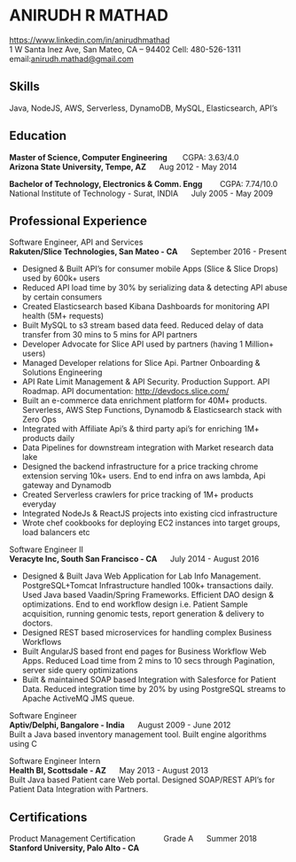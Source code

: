 # ANIRUDH R MATHAD                               
https://www.linkedin.com/in/anirudhmathad  
1 W Santa Inez Ave, San Mateo, CA – 94402  Cell: 480-526-1311  email:anirudh.mathad@gmail.com 

## Skills
Java, NodeJS, AWS, Serverless, DynamoDB, MySQL, Elasticsearch, API’s

## Education
**Master of Science, Computer Engineering** &nbsp;&nbsp;&nbsp;&nbsp;&nbsp;&nbsp;CGPA: 3.63/4.0  
**Arizona State University, Tempe, AZ**   &nbsp;&nbsp;&nbsp;&nbsp;&nbsp;Aug 2012 - May 2014

**Bachelor of Technology, Electronics & Comm. Engg**  &nbsp;&nbsp;&nbsp;&nbsp;&nbsp;&nbsp; CGPA: 7.74/10.0  
  National Institute of Technology - Surat, INDIA      &nbsp;&nbsp;&nbsp;&nbsp;&nbsp;July 2005 - May 2009

## Professional Experience

Software Engineer, API and Services  
**Rakuten/Slice Technologies, San Mateo - CA** &nbsp;&nbsp;&nbsp;&nbsp;&nbsp;September 2016  -  Present 

- Designed & Built API’s for consumer mobile Apps (Slice & Slice Drops) used by 600k+ users
- Reduced API load time by 30% by serializing data & detecting API abuse by certain consumers
- Created Elasticsearch based Kibana Dashboards for monitoring API health (5M+ requests)
- Built MySQL to s3 stream based data feed. Reduced delay of data transfer from 30 mins to 5 mins for API partners
- Developer Advocate for Slice API used by partners (having 1 Million+ users) 
- Managed Developer relations for Slice Api. Partner Onboarding & Solutions Engineering
- API Rate Limit Management & API Security. Production Support. API Roadmap. API documentation: http://devdocs.slice.com/ 
- Built an e-commerce data enrichment platform for 40M+ products. Serverless, AWS Step Functions, Dynamodb & Elasticsearch stack with Zero Ops
- Integrated with Affiliate Api’s & third party api’s for enriching 1M+ products daily
- Data Pipelines for downstream integration with Market research data lake
- Designed the backend infrastructure for a price tracking chrome extension serving 10k+ users. End to end infra on aws lambda, Api gateway and Dynamodb
- Created Serverless crawlers for price tracking of 1M+ products everyday
- Integrated NodeJs & ReactJS projects into existing cicd infrastructure
- Wrote chef cookbooks for deploying EC2 instances into target groups, load balancers etc

Software Engineer II  
**Veracyte Inc, South San Francisco - CA**    &nbsp;&nbsp;&nbsp;&nbsp;&nbsp;July 2014 - August 2016

- Designed & Built Java Web Application for Lab Info Management. PostgreSQL+Tomcat Infrastructure handled 100k+ transactions daily. Used Java based Vaadin/Spring Frameworks. Efficient DAO design & optimizations. End to end workflow design i.e. Patient Sample acquisition, running genomic tests, report generation & delivery to doctors. 
- Designed REST based microservices for handling complex Business Workflows
- Built AngularJS based front end pages for Business Workflow Web Apps. Reduced Load time from 2 mins to 10 secs through Pagination, server side query optimizations 
- Built & maintained SOAP based Integration with Salesforce for Patient Data. Reduced integration time by 20% by using PostgreSQL streams to Apache ActiveMQ JMS queue.

Software Engineer  
**Aptiv/Delphi, Bangalore - India**        &nbsp;&nbsp;&nbsp;&nbsp;&nbsp;August 2009 - June 2012  
Built a Java based inventory management tool. Built engine algorithms using C

Software Engineer Intern  
**Health BI, Scottsdale - AZ**  &nbsp;&nbsp;&nbsp;&nbsp;&nbsp;May 2013 - August 2013  
Built Java based Patient care Web portal. Designed SOAP/REST API’s for Patient Data Integration with Partners.

## Certifications

Product Management Certification  &nbsp;&nbsp;&nbsp;&nbsp;&nbsp;&nbsp;&nbsp;&nbsp;&nbsp;&nbsp;&nbsp; Grade A  &nbsp;&nbsp;&nbsp;&nbsp;&nbsp;Summer 2018
**Stanford University, Palo Alto - CA**

